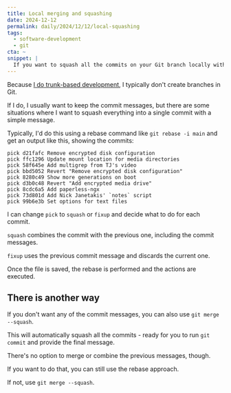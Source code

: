 ```yaml
---
title: Local merging and squashing
date: 2024-12-12
permalink: daily/2024/12/12/local-squashing
tags:
  - software-development
  - git
cta: ~
snippet: |
  If you want to squash all the commits on your Git branch locally without rebasing, there is a way!
---
```


Because [I do trunk-based development][0], I typically don't create branches in Git.

If I do, I usually want to keep the commit messages, but there are some situations where I want to squash everything into a single commit with a simple message.

Typically, I'd do this using a rebase command like `git rebase -i main` and get an output like this, showing the commits:

```plain
pick d21fafc Remove encrypted disk configuration
pick ffc1296 Update mount location for media directories
pick 58f645e Add multigrep from TJ's video
pick bbd5052 Revert "Remove encrypted disk configuration"
pick 8280c49 Show more generations on boot
pick d3b0c48 Revert "Add encrypted media drive"
pick 8cdc6a5 Add paperless-ngx
pick 73d801d Add Nick Janetakis' `notes` script
pick 99b6e3b Set options for text files
```

I can change `pick` to `squash` or `fixup` and decide what to do for each commit.

`squash` combines the commit with the previous one, including the commit messages.

`fixup` uses the previous commit message and discards the current one.

Once the file is saved, the rebase is performed and the actions are executed.

## There is another way

If you don't want any of the commit messages, you can also use `git merge --squash`.

This will automatically squash all the commits - ready for you to run `git commit` and provide the final message.

There's no option to merge or combine the previous messages, though.

If you want to do that, you can still use the rebase approach.

If not, use `git merge --squash`.

[0]: {{site.url}}/daily/2022/09/20/why-like-trunk-based-development
